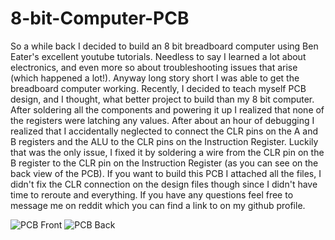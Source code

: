 # 8-bit-Computer-PCB

So a while back I decided to build an 8 bit breadboard computer using Ben Eater's excellent youtube tutorials. Needless to say I learned a lot about electronics, and even more so about troubleshooting issues that arise (which happened a lot!). Anyway long story short I was able to get the breadboard computer working. Recently, I decided to teach myself PCB design, and I thought, what better project to build than my 8 bit computer. After soldering all the components and powering it up I realized that none of the registers were latching any values. After about an hour of debugging I realized that I accidentally neglected to connect the CLR pins on the A and B registers and the ALU to the CLR pins on the Instruction Register. Luckily that was the only issue, I fixed it by soldering a wire from the CLR pin on the B register to the CLR pin on the Instruction Register (as you can see on the back view of the PCB). If you want to build this PCB I attached all the files, I didn't fix the CLR connection on the design files though since I didn't have time to reroute and everything. If you have any questions feel free to message me on reddit which you can find a link to on my github profile.

![PCB Front](https://user-images.githubusercontent.com/29239243/120052102-930c1c00-bff1-11eb-8d2a-4e6f75fb10a5.png)
![PCB Back](https://user-images.githubusercontent.com/29239243/120052108-9d2e1a80-bff1-11eb-9e60-5f5c6238e4be.png)


